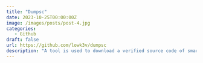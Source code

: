```yaml
---
title: "Dumpsc"
date: 2023-10-25T00:00:00Z
image: /images/posts/post-4.jpg
categories:
   - Github
draft: false
url: https://github.com/lowk3v/dumpsc
description: "A tool is used to download a verified source code of smart contracts from an explorer"
---
```

